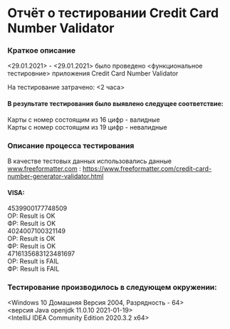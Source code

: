 # Отчёт о тестировании Credit Card Number Validator #  

### Краткое описание ###  

<29.01.2021> - <29.01.2021> было проведено <функциональное тестировние> приложения Credit Card Number Validator  

На тестирование затрачено: <2 часа>  

#### В результате тестирования было выявлено следущее соответствие: ####  

Карты с номер состоящим из 16 цифр - валидные  
Карты с номер состоящим из 19 цифр - невалидные  

### Описание процесса тестирования ###  

В качестве тестовых данных использовались данные www.freeformatter.com : https://www.freeformatter.com/credit-card-number-generator-validator.html  

#### VISA: ####    

4539900177748509  
ОР: Result is OK  
ФР: Result is OK  
4024007100321149  
ОР: Result is OK  
ФР: Result is OK  
4716135683123481697  
ОР: Result is FAIL  
ФР: Result is FAIL  

### Тестирование производилось в следующем окружении: ###    

<Windows 10 Домашняя Версия 2004, Разрядность - 64>  
<версия Java openjdk 11.0.10 2021-01-19>  
<IntelliJ IDEA Community Edition 2020.3.2 x64>  